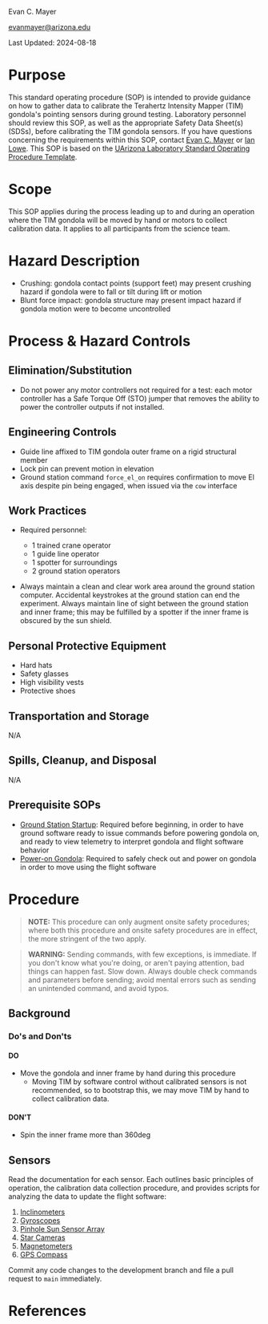 Evan C. Mayer

evanmayer@arizona.edu

Last Updated: 2024-08-18

# Purpose

This standard operating procedure (SOP) is intended to provide guidance on how to gather data to calibrate the Terahertz Intensity Mapper (TIM) gondola's pointing sensors during ground testing. Laboratory personnel should review this SOP, as well as the appropriate Safety Data Sheet(s) (SDSs), before calibrating the TIM gondola sensors. If you have questions concerning the requirements within this SOP, contact [Evan C. Mayer](evanmayer@arizona.edu) or [Ian Lowe](ianlowe@arizona.edu). This SOP is based on the [UArizona Laboratory Standard Operating Procedure Template](https://research.arizona.edu/compliance/RLSS/chemical-safety/forms-and-templates).

# Scope

This SOP applies during the process leading up to and during an operation where the TIM gondola will be moved by hand or motors to collect calibration data. It applies to all participants from the science team.

# Hazard Description

* Crushing: gondola contact points (support feet) may present crushing hazard if gondola were to fall or tilt during lift or motion
* Blunt force impact: gondola structure may present impact hazard if gondola motion were to become uncontrolled

# Process & Hazard Controls

## Elimination/Substitution

* Do not power any motor controllers not required for a test: each motor controller has a Safe Torque Off (STO) jumper that removes the ability to power the controller outputs if not installed.

## Engineering Controls

* Guide line affixed to TIM gondola outer frame on a rigid structural member
* Lock pin can prevent motion in elevation
* Ground station command `force_el_on` requires confirmation to move El axis despite pin being engaged, when issued via the `cow` interface

## Work Practices

* Required personnel:
    * 1 trained crane operator
    * 1 guide line operator
    * 1 spotter for surroundings
    * 2 ground station operators

* Always maintain a clean and clear work area around the ground station computer. Accidental keystrokes at the ground station can end the experiment. Always maintain line of sight between the ground station and inner frame; this may be fulfilled by a spotter if the inner frame is obscured by the sun shield.

## Personal Protective Equipment

* Hard hats
* Safety glasses
* High visibility vests
* Protective shoes

## Transportation and Storage

N/A

## Spills, Cleanup, and Disposal

N/A

## Prerequisite SOPs

* [Ground Station Startup](./GroundStationStartup.md): Required before beginning, in order to have ground software ready to issue commands before powering gondola on, and ready to view telemetry to interpret gondola and flight software behavior
* [Power-on Gondola](./PowerOnGondola.md): Required to safely check out and power on gondola in order to move using the flight software

# Procedure

> **NOTE:** This procedure can only augment onsite safety procedures; where both this procedure and onsite safety procedures are in effect, the more stringent of the two apply.

> **WARNING:** Sending commands, with few exceptions, is immediate. If you don't know what you're doing, or aren't paying attention, bad things can happen fast. Slow down. Always double check commands and parameters before sending; avoid mental errors such as sending an unintended command, and avoid typos.

## Background

### Do's and Don'ts

#### DO

* Move the gondola and inner frame by hand during this procedure
    * Moving TIM by software control without calibrated sensors is not recommended, so to bootstrap this, we may move TIM by hand to collect calibration data.

#### DON'T

* Spin the inner frame more than 360deg

## Sensors

Read the documentation for each sensor. Each outlines basic principles of operation, the calibration data collection procedure, and provides scripts for analyzing the data to update the flight software:

1. [Inclinometers](https://github.com/tim-balloon/TIM-software-primer/blob/main/sensor_calibration/inclinometer/inc.md)
2. [Gyroscopes](https://github.com/tim-balloon/TIM-software-primer/blob/main/sensor_calibration/gyroscope/gyro.md)
3. [Pinhole Sun Sensor Array](https://github.com/tim-balloon/TIM-software-primer/blob/main/sensor_calibration/pinhole_sun_sensor_array/pss.md)
4. [Star Cameras](https://github.com/tim-balloon/TIM-software-primer/blob/main/sensor_calibration/star_camera/sc.md)
5. [Magnetometers](https://github.com/tim-balloon/TIM-software-primer/blob/main/sensor_calibration/magnetometer/mag.md)
6. [GPS Compass](https://github.com/tim-balloon/TIM-software-primer/blob/main/sensor_calibration/differential_gps/dgps.md)

Commit any code changes to the development branch and file a pull request to `main` immediately.

# References
